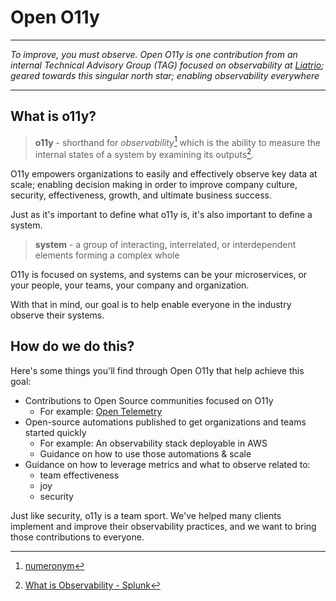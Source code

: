# Open O11y

---

*To improve, you must observe. Open O11y is one contribution from an internal Technical Advisory Group (TAG) focused on observability at [Liatrio](liatrio.com); geared towards this singular north star; enabling observability everywhere*

---

## What is o11y?

> **o11y** - shorthand for *observability*[^1]  which is the ability to measure the
> internal states of a system by examining its outputs[^2].

O11y empowers organizations to easily and effectively observe key data at scale;
enabling decision making in order to improve company culture, security, effectiveness,
growth, and ultimate business success.

Just as it's important to define what o11y is, it's also important to define a system.

> **system** - a group of interacting, interrelated, or interdependent elements
> forming a complex whole

O11y is focused on systems, and systems can be your microservices, or your people,
your teams, your company and organization.

With that in mind, our goal is to help enable everyone in the industry observe their systems.

## How do we do this?

Here's some things you'll find through Open O11y that help achieve this goal:

- Contributions to Open Source communities focused on O11y
  - For example: [Open Telemetry](opentelemetry.io)
- Open-source automations published to get organizations and teams started quickly
  - For example: An observability stack deployable in AWS
  - Guidance on how to use those automations & scale
- Guidance on how to leverage metrics and what to observe related to:
  - team effectiveness
  - joy
  - security

Just like security, o11y is a team sport. We've helped many clients implement
and improve their observability practices, and we want to bring those contributions
to everyone.

[^1]: [numeronym](https://en.wikipedia.org/wiki/Numeronym)

[^2]: [What is Observability - Splunk](https://www.splunk.com/en_us/data-insider/what-is-observability.html)
